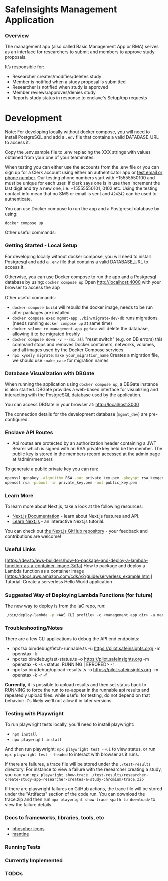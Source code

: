 # SafeInsights Management Application

### Overview

The management app (also called Basic Management App or BMA) serves as an interface for researchers to submit and members to approve study proposals.

It’s responsible for:

- Researcher creates/modifies/deletes study
- Member is notified when a study proposal is submitted
- Researcher is notified when study is approved
- Member reviews/approves/denies study
- Reports study status in response to enclave's SetupApp requests

# Development

Note: For developing locally without docker compose, you will need to install PostgreSQL and add a `.env` file that contains a valid DATABASE_URL to access it.

Copy the .env.sample file to .env replacing the XXX strings with values obtained from your one of your teammates.

When testing you can either use the accounts from the .env file or you can sign up for a Clerk account using either an authenticator app or [test email or phone number](https://clerk.com/docs/testing/test-emails-and-phones). Our testing phone numbers start with +15555550100 and must be unique for each user. If clerk says one is in use then increment the last digit and try a new one, i.e. +15555550101, 0102 etc. Using the testing contact info mean that no SMS or email is sent and `424242` can be used to authenticate.

You can use Docker compose to run the app and a Postgresql database by using:

`docker compose up`

Other useful commands:

### Getting Started - Local Setup

For developing locally without docker compose, you will need to install Postgresql and add a `.env` file that contains a valid DATABASE_URL to access it.

Otherwise, you can use Docker compose to run the app and a Postgresql database by using: `docker compose up`
Open [http://localhost:4000](http://localhost:4000) with your browser to access the app

Other useful commands:

- `docker compose build` will rebuild the docker image, needs to be run after packages are installed
- `docker compose exec mgmnt-app ./bin/migrate-dev-db` runs migrations (needs running `docker compose up` at same time)
- `docker volume rm management-app_pgdata` will delete the database, allowing it to be migrated freshly
- `docker compose down -v --rmi all` "reset switch" (e.g. on DB errors) this command stops and removes Docker containers, networks, volumes, and all images used by the Docker Compose services.
- `npx kysely migrate:make your_migration_name` Creates a migration file, we should use `snake_case` for migration names

### Database Visualization with DBGate

When running the application using `docker compose up`, a DBGate instance is also started. DBGate provides a web-based interface for visualizing and interacting with the PostgreSQL database used by the application.

You can access DBGate in your browser at: [http://localhost:3000](http://localhost:3000)

The connection details for the development database (`mgmnt_dev`) are pre-configured.

### Enclave API Routes

- Api routes are protected by an authorization header containing a JWT Bearer which is signed with an RSA private key held be the member. The public key is stored in the members record accessed at the admin page at /admin/members

To generate a public private key you can run:

```bash
openssl genpkey -algorithm RSA -out private_key.pem -pkeyopt rsa_keygen_bits:4096
openssl rsa -pubout -in private_key.pem -out public_key.pem
```

### Learn More

To learn more about Next.js, take a look at the following resources:

- [Next.js Documentation](https://nextjs.org/docs) - learn about Next.js features and API.
- [Learn Next.js](https://nextjs.org/learn) - an interactive Next.js tutorial.

You can check out [the Next.js GitHub repository](https://github.com/vercel/next.js) - your feedback and contributions are welcome!

### Useful Links

[https://dev.to/aws-builders/how-to-package-and-deploy-a-lambda-function-as-a-container-image-3d1a] How to package and deploy a Lambda function as a container image
[https://docs.aws.amazon.com/cdk/v2/guide/serverless_example.html] Tutorial: Create a serverless Hello World application

### Suggested Way of Deploying Lambda Functions (for future)

The new way to deploy is from the IaC repo, run:

```bash
./bin/deploy-lambda -p <AWS CLI profile> -c <management app dir> -a managementApp
```

### Troubleshooting/Notes

There are a few CLI applications to debug the API end endpoints:

- npx tsx bin/debug/fetch-runnable.ts -u https://pilot.safeinsights.org/ -m openstax -k <path to private key>
- npx tsx bin/debug/set-status.ts -o https://pilot.safeinsights.org -m openstax -k <path to private key> -s <status: RUNNING | ERRORED> -r <uuid of run>
- npx tsx bin/debug/upload-results.ts -o https://pilot.safeinsights.org -m openstax -k <path to private key> -r <uuid of run> -f <path to file to upload as results>

**Currently,** it is possible to upload results and then set status back to RUNNING to force the run to re-appear in the runnable api results and repeatedly upload files. while useful for testing, do not depend on that behavior: it's likely we'll not allow it in later versions.

### Testing with Playwright

To run playwright tests locally, you'll need to install playwright:

- `npm install`
- `npx playwright install`

And then run playwright: `npx playwright test --ui` to view status, or run `npx playwright test --headed` to interact with browser as it runs.

If there are failures, a trace file will be stored under the `./test-results` directory. For instance to view a failure with the researcher creating a study, you can run: `npx playwright show-trace ./test-results/researcher-create-study-app-researcher-creates-a-study-chromium/trace.zip`

If there are playwright failures on GitHub actions, the trace file will be stored under the "Artifacts" section of the code run. You can download the trace.zip and then run `npx playwright show-trace <path to download>` to view the failure details.

### Docs to frameworks, libraries, tools, etc

- [phosphor icons](https://phosphoricons.com/)
- [mantine](https://mantine.dev)

### Running Tests

### Currently Implemented

### TODOs
